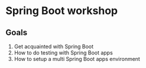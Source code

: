 # Spring Boot workshop

## Goals
1. Get acquainted with Spring Boot
2. How to do testing with Spring Boot apps
3. How to setup a multi Spring Boot apps environment

